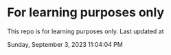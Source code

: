 # For learning purposes only
This repo is for learning purposes only.
Last updated at

Sunday, September 3, 2023 11:04:04 PM


